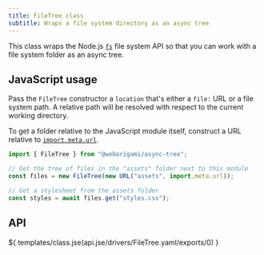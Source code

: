 ```yaml
---
title: FileTree class
subtitle: Wraps a file system directory as an async tree
---
```


This class wraps the Node.js [`fs`](https://nodejs.org/api/fs.html) file system API so that you can work with a file system folder as an async tree.

## JavaScript usage

Pass the `FileTree` constructor a `location` that's either a `file:` URL or a file system path. A relative path will be resolved with respect to the current working directory.

To get a folder relative to the JavaScript module itself, construct a URL relative to [`import.meta.url`](https://developer.mozilla.org/en-US/docs/Web/JavaScript/Reference/Operators/import.meta).

```js
import { FileTree } from "@weborigami/async-tree";

// Get the tree of files in the "assets" folder next to this module
const files = new FileTree(new URL("assets", import.meta.url));

// Get a stylesheet from the assets folder
const styles = await files.get("styles.css");
```

## API

${ templates/class.jse(api.jse/drivers/FileTree.yaml/exports/0) }
